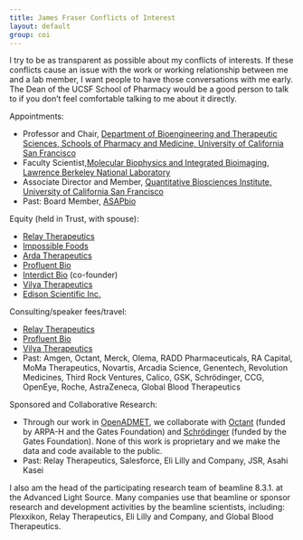 ```yaml
---
title: James Fraser Conflicts of Interest
layout: default
group: coi
---
```


 I try to be as transparent as possible about my conflicts of interests. If these  conflicts cause an issue with the work or working relationship between me and a lab member, I want people to have those conversations with me early. The Dean of the UCSF School of Pharmacy would be a good person to talk to if you don’t feel comfortable talking to me about it directly.

Appointments:

* Professor and Chair, [Department of Bioengineering and Therapeutic Sciences, Schools of Pharmacy and Medicine, University of California San Francisco](https://bts.ucsf.edu/)
* Faculty Scientist,[Molecular Biophysics and Integrated Bioimaging, Lawrence Berkeley National Laboratory](https://biosciences.lbl.gov/divisions/mbib/)
* Associate Director and Member, [Quantitative Biosciences Institute, University of California San Francisco](http://qbi.ucsf.edu/)
* Past: Board Member, [ASAPbio](https://asapbio.org/)

Equity (held in Trust, with spouse):

* [Relay Therapeutics](https://relaytx.com/)
* [Impossible Foods](https://impossiblefoods.com/)
* [Arda Therapeutics](https://www.ardatherapeutics.com/)
* [Profluent Bio](https://www.profluent.bio/)
* [Interdict Bio](https://www.interdictbio.com/) (co-founder)
* [Vilya Therapeutics](https://vilyatx.com/)
* [Edison Scientific Inc.]()

Consulting/speaker fees/travel:

* [Relay Therapeutics](https://relaytx.com/)
* [Profluent Bio](https://www.profluent.bio/)
* [Vilya Therapeutics](https://vilyatx.com/)
* Past: Amgen, Octant, Merck, Olema, RADD Pharmaceuticals, RA Capital, MoMa Therapeutics, Novartis, Arcadia Science, Genentech, Revolution Medicines, Third Rock Ventures, Calico, GSK, Schrödinger, CCG, OpenEye, Roche, AstraZeneca, Global Blood Therapeutics

Sponsored and Collaborative Research:

* Through our work in [OpenADMET](https://openadmet.org/), we collaborate with [Octant](https://www.octant.bio/) (funded by ARPA-H and the Gates Foundation) and [Schrödinger](https://www.schrodinger.com/) (funded by the Gates Foundation). None of this work is proprietary and we make the data and code available to the public.
* Past: Relay Therapeutics, Salesforce, Eli Lilly and Company, JSR, Asahi Kasei

I also am the head of the participating research team of beamline 8.3.1. at the Advanced Light Source. Many companies use that beamline or sponsor research and development activities by the beamline scientists, including: Plexxikon, Relay Therapeutics, Eli Lilly and Company, and Global Blood Therapeutics.
